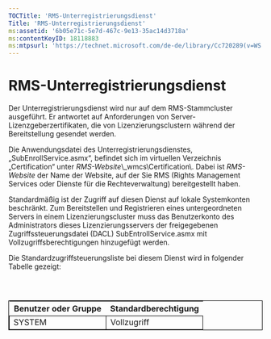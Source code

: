 ```yaml
---
TOCTitle: 'RMS-Unterregistrierungsdienst'
Title: 'RMS-Unterregistrierungsdienst'
ms:assetid: '6b05e71c-5e7d-467c-9e13-35ac14d3718a'
ms:contentKeyID: 18118883
ms:mtpsurl: 'https://technet.microsoft.com/de-de/library/Cc720289(v=WS.10)'
---
```


RMS-Unterregistrierungsdienst
=============================

Der Unterregistrierungsdienst wird nur auf dem RMS-Stammcluster ausgeführt. Er antwortet auf Anforderungen von Server-Lizenzgeberzertifikaten, die von Lizenzierungsclustern während der Bereitstellung gesendet werden.

Die Anwendungsdatei des Unterregistrierungsdienstes, „SubEnrollService.asmx“, befindet sich im virtuellen Verzeichnis „Certification“ unter *RMS-Website*\\\_wmcs\\Certification\\. Dabei ist *RMS-Website* der Name der Website, auf der Sie RMS (Rights Management Services oder Dienste für die Rechteverwaltung) bereitgestellt haben.

Standardmäßig ist der Zugriff auf diesen Dienst auf lokale Systemkonten beschränkt. Zum Bereitstellen und Registrieren eines untergeordneten Servers in einem Lizenzierungscluster muss das Benutzerkonto des Administrators dieses Lizenzierungsservers der freigegebenen Zugriffssteuerungsdatei (DACL) SubEntrollService.asmx mit Vollzugriffsberechtigungen hinzugefügt werden.

Die Standardzugriffsteuerungsliste bei diesem Dienst wird in folgender Tabelle gezeigt:

###  

 
<table style="border:1px solid black;">
<colgroup>
<col width="50%" />
<col width="50%" />
</colgroup>
<thead>
<tr class="header">
<th>Benutzer oder Gruppe</th>
<th>Standardberechtigung</th>
</tr>
</thead>
<tbody>
<tr class="odd">
<td style="border:1px solid black;">SYSTEM</td>
<td style="border:1px solid black;">Vollzugriff</td>
</tr>
</tbody>
</table>
